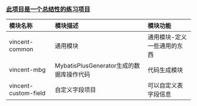 ### [此项目是一个总结性的练习项目](https://github.com/vincentwc/vincent-project.git)

| 模块名称               | 模块描述                               | 模块功能           |
|:---------------------|:-------------------------------|:---------------|
| vincent-common       | 通用模块                           | 通用模块-定义一些通用的东西 |
| vincent-mbg          | MybatisPlusGenerator生成的数据库操作代码 | 代码生成模块         |
| vincent-custom-field | 自定义字段项目                        | 可以自定义表字段信息     |

